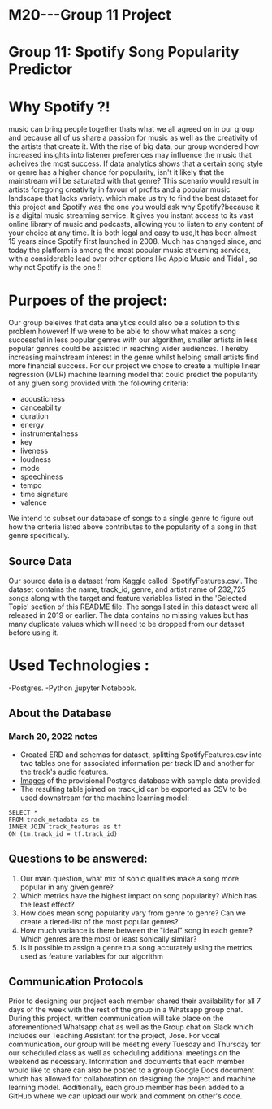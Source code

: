 # M20---Group 11 Project

# Group 11: Spotify Song Popularity Predictor
# Why Spotify ?!
music can bring people together thats what we all agreed on in our group and because all of us share a passion for music as well as the creativity of the artists that create it. With the rise of big data, our group wondered how increased insights into listener preferences may influence the music that acheives the most success. If data analytics shows that a certain song style or genre has a higher chance for popularity, isn't it likely that the mainstream will be saturated with that genre? This scenario would result in artists foregoing creativity in favour of profits and a popular music landscape that lacks variety.
which make us try to find the best dataset for this project and Spotify was the one you would ask why Spotify?because it is a digital music streaming service. It gives you instant access to its vast online library of music and podcasts, allowing you to listen to any content of your choice at any time. It is both legal and easy to use,It has been almost 15 years since Spotify first launched in 2008. Much has changed since, and today the platform is among the most popular music streaming services, with a considerable lead over other options like Apple Music and Tidal , so why not Spotify is the one !! 

# Purpoes of the project:
Our group beleives that data analytics could also be a solution to this problem however! If we were to be able to show what makes a song successful in less popular genres with our algorithm, smaller artists in less popular genres could be assisted in reaching wider audiences. Thereby increasing mainstream interest in the genre  whilst helping small artists find more financial success.
For our project we chose to create a multiple linear regression (MLR) machine learning model that could predict the popularity of any given song provided with the following criteria:
- acousticness 
- danceability 
- duration 
- energy
- instrumentalness 
- key 
- liveness 
- loudness
- mode
- speechiness
- tempo
- time signature
- valence

We intend to subset our database of songs to a single genre to figure out how the criteria listed above contributes to the popularity of a song in that genre specifically.


## Source Data
Our source data is a dataset from Kaggle called 'SpotifyFeatures.csv'. The dataset contains the name, track_id, genre, and artist name of 232,725 songs along with the target and feature variables listed in the 'Selected Topic' section of this README file. The songs listed in this dataset were all released in 2019 or earlier. The data contains no missing values but has many duplicate values which will need to be dropped from our dataset before using it. 

# Used Technologies :
-Postgres.
-Python ,jupyter Notebook.

## About the Database 
### March 20, 2022 notes
* Created ERD and schemas for dataset, splitting SpotifyFeatures.csv into two tables one for associated information per track ID and another for the track's audio features.
* [Images](/images/) of the provisional Postgres database with sample data provided.
* The resulting table joined on track_id can be exported as CSV to be used downstream for the machine learning model:
```
SELECT * 
FROM track_metadata as tm
INNER JOIN track_features as tf
ON (tm.track_id = tf.track_id)
```

## Questions to be  answered:
1. Our main question, what mix of sonic qualities make a song more popular in any given genre?
2. Which metrics have the highest impact on song popularity? Which has the least effect?
3. How does mean song popularity vary from genre to genre? Can we create a tiered-list of the most popular genres?
4. How much variance is there between the "ideal" song in each genre? Which genres are the most or least sonically similar?
5. Is it possible to assign a genre to a song accurately using the metrics used as feature variables for our algorithm

## Communication Protocols
Prior to designing our project each member shared their availability for all 7 days of the week with the rest of the group in a Whatsapp group chat. During this project, written communication will take place on the aforementioned Whatsapp chat as well as the Group chat on Slack which includes our Teaching Assistant for the project, Jose. For vocal communication, our group will be meeting every Tuesday and Thursday for our scheduled class as well as scheduling additional meetings on the weekend as necessary. Information and documents that each member would like to share can also be posted to a group Google Docs document which has allowed for collaboration on designing the project and machine learning model. Additionally, each group member has been added to a GitHub where we can upload our work and comment on other's code.

